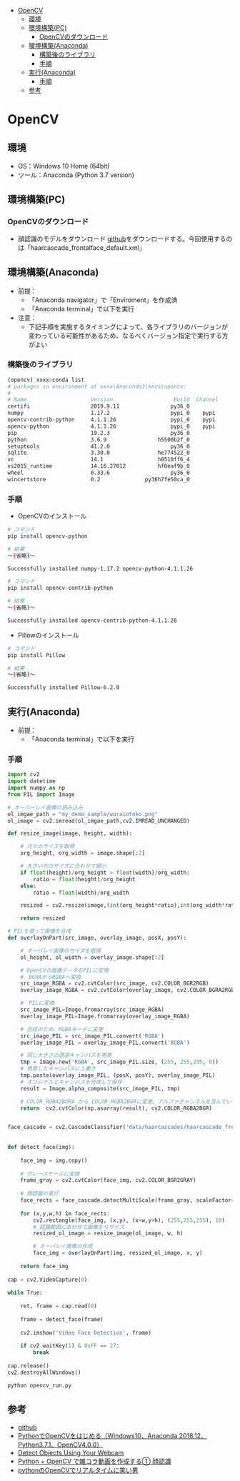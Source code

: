 
- [OpenCV](#opencv)
  - [環境](#%e7%92%b0%e5%a2%83)
  - [環境構築(PC)](#%e7%92%b0%e5%a2%83%e6%a7%8b%e7%af%89pc)
    - [OpenCVのダウンロード](#opencv%e3%81%ae%e3%83%80%e3%82%a6%e3%83%b3%e3%83%ad%e3%83%bc%e3%83%89)
  - [環境構築(Anaconda)](#%e7%92%b0%e5%a2%83%e6%a7%8b%e7%af%89anaconda)
    - [構築後のライブラリ](#%e6%a7%8b%e7%af%89%e5%be%8c%e3%81%ae%e3%83%a9%e3%82%a4%e3%83%96%e3%83%a9%e3%83%aa)
    - [手順](#%e6%89%8b%e9%a0%86)
  - [実行(Anaconda)](#%e5%ae%9f%e8%a1%8canaconda)
    - [手順](#%e6%89%8b%e9%a0%86-1)
  - [参考](#%e5%8f%82%e8%80%83)

# OpenCV
## 環境
- OS：Windows 10 Home (64bit)
- ツール：Anaconda (Python 3.7 version)
## 環境構築(PC)
### OpenCVのダウンロード
- 顔認識のモデルをダウンロード
[github](https://github.com/opencv/opencv)をダウンロードする。今回使用するのは「haarcascade_frontalface_default.xml」

## 環境構築(Anaconda)
- 前提：
  -  「Anaconda navigator」で「Enviroment」を作成済
  -  「Anaconda terminal」で以下を実行
- 注意：
  - 下記手順を実施するタイミングによって、各ライブラリのバージョンが変わっている可能性があるため、なるべくバージョン指定で実行する方がよい
### 構築後のライブラリ
```sh
(opencv) xxxx>conda list
# packages in environment at xxxx\Anaconda3\envs\opencv:
#
# Name                    Version                   Build  Channel
certifi                   2019.9.11                py36_0
numpy                     1.17.2                   pypi_0    pypi
opencv-contrib-python     4.1.1.26                 pypi_0    pypi
opencv-python             4.1.1.26                 pypi_0    pypi
pip                       19.2.3                   py36_0
python                    3.6.9                h5500b2f_0
setuptools                41.2.0                   py36_0
sqlite                    3.30.0               he774522_0
vc                        14.1                 h0510ff6_4
vs2015_runtime            14.16.27012          hf0eaf9b_0
wheel                     0.33.6                   py36_0
wincertstore              0.2              py36h7fe50ca_0
```
### 手順
- OpenCVのインストール
```sh
# コマンド
pip install opencv-python
```
```sh
# 結果
～(省略)～

Successfully installed numpy-1.17.2 opencv-python-4.1.1.26
```
```sh
# コマンド
pip install opencv-contrib-python
```
```sh
# 結果
～(省略)～

Successfully installed opencv-contrib-python-4.1.1.26
```
- Pillowのインストール
```sh
# コマンド
pip install Pillow
```
```sh
# 結果
～(省略)～

Successfully installed Pillow-6.2.0
```

## 実行(Anaconda)
- 前提：
  -  「Anaconda terminal」で以下を実行
### 手順

```py
import cv2
import datetime
import numpy as np
from PIL import Image

# オーバーレイ画像の読み込み
ol_imgae_path = "my_demo_sample/waraiotoko.png"    
ol_image = cv2.imread(ol_imgae_path,cv2.IMREAD_UNCHANGED)

def resize_image(image, height, width):

    # 元々のサイズを取得
    org_height, org_width = image.shape[:2]

    # 大きい方のサイズに合わせて縮小
    if float(height)/org_height > float(width)/org_width:
        ratio = float(height)/org_height
    else:
        ratio = float(width)/org_width

    resized = cv2.resize(image,(int(org_height*ratio),int(org_width*ratio)))

    return resized    

# PILを使って画像を合成
def overlayOnPart(src_image, overlay_image, posX, posY):

    # オーバレイ画像のサイズを取得
    ol_height, ol_width = overlay_image.shape[:2]

    # OpenCVの画像データをPILに変換
    #　BGRAからRGBAへ変換
    src_image_RGBA = cv2.cvtColor(src_image, cv2.COLOR_BGR2RGB)
    overlay_image_RGBA = cv2.cvtColor(overlay_image, cv2.COLOR_BGRA2RGBA)

    #　PILに変換
    src_image_PIL=Image.fromarray(src_image_RGBA)
    overlay_image_PIL=Image.fromarray(overlay_image_RGBA)

    # 合成のため、RGBAモードに変更
    src_image_PIL = src_image_PIL.convert('RGBA')
    overlay_image_PIL = overlay_image_PIL.convert('RGBA')

    # 同じ大きさの透過キャンパスを用意
    tmp = Image.new('RGBA', src_image_PIL.size, (255, 255,255, 0))
    # 用意したキャンパスに上書き
    tmp.paste(overlay_image_PIL, (posX, posY), overlay_image_PIL)
    # オリジナルとキャンパスを合成して保存
    result = Image.alpha_composite(src_image_PIL, tmp)

    # COLOR_RGBA2BGRA から COLOR_RGBA2BGRに変更。アルファチャンネルを含んでいるとうまく動画に出力されない。
    return  cv2.cvtColor(np.asarray(result), cv2.COLOR_RGBA2BGR)


face_cascade = cv2.CascadeClassifier('data/haarcascades/haarcascade_frontalface_default.xml')
 
 
def detect_face(img):
 
    face_img = img.copy()
  
    # グレースケールに変換
    frame_gray = cv2.cvtColor(face_img, cv2.COLOR_BGR2GRAY)
    
    # 顔認識の実行
    face_rects = face_cascade.detectMultiScale(frame_gray, scaleFactor=1.1, minNeighbors=1, minSize=(1, 1))
 
    for (x,y,w,h) in face_rects:
        cv2.rectangle(face_img, (x,y), (x+w,y+h), (255,255,255), 10)
        # 認識範囲にあわせて画像をリサイズ
        resized_ol_image = resize_image(ol_image, w, h)

        # オーバレイ画像の作成
        face_img = overlayOnPart(img, resized_ol_image, x, y)
 
    return face_img
    
cap = cv2.VideoCapture(0)
 
while True:
 
    ret, frame = cap.read(0)
 
    frame = detect_face(frame)
    
    cv2.imshow('Video Face Detection', frame)
 
    if cv2.waitKey(1) & 0xFF == 27:
        break
 
cap.release()
cv2.destroyAllWindows()
```

```sh
python opencv_run.py
```

## 参考
- [github](https://github.com/opencv/opencv)
- [PythonでOpenCVをはじめる（Windows10、Anaconda 2018.12、Python3.7.1、OpenCV4.0.0）](https://qiita.com/SatoshiGachiFujimoto/items/94da93f88578b87f6a89)
- [Detect Objects Using Your Webcam](https://tensorflow-object-detection-api-tutorial.readthedocs.io/en/latest/camera.html)
- [Python + OpenCV で雑コラ動画を作成する① 顔認識](https://qiita.com/k_sui_14/items/5386db1a118103b1828f)
- [pythonのOpenCVでリアルタイムに笑い男](https://blanktar.jp/blog/2015/02/python-opencv-realtime-lauhgingman.html)
